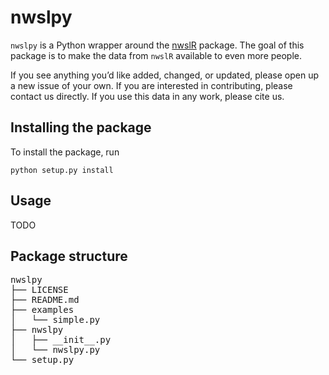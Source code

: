 # nwslpy

`nwslpy` is a Python wrapper around the [nwslR](https://github.com/nwslR/nwslR) package. The goal of this package is to make the data from `nwslR` available to even more people.

If you see anything you’d like added, changed, or updated, please open up a new issue of your own. If you are interested in contributing, please contact us directly. If you use this data in any work, please cite us.

## Installing the package

To install the package, run

```
python setup.py install
```

## Usage

TODO

## Package structure

<pre>
nwslpy
├── LICENSE
├── README.md
├── examples
│   └── simple.py
├── nwslpy
│   ├── __init__.py
│   └── nwslpy.py
└── setup.py
</pre>